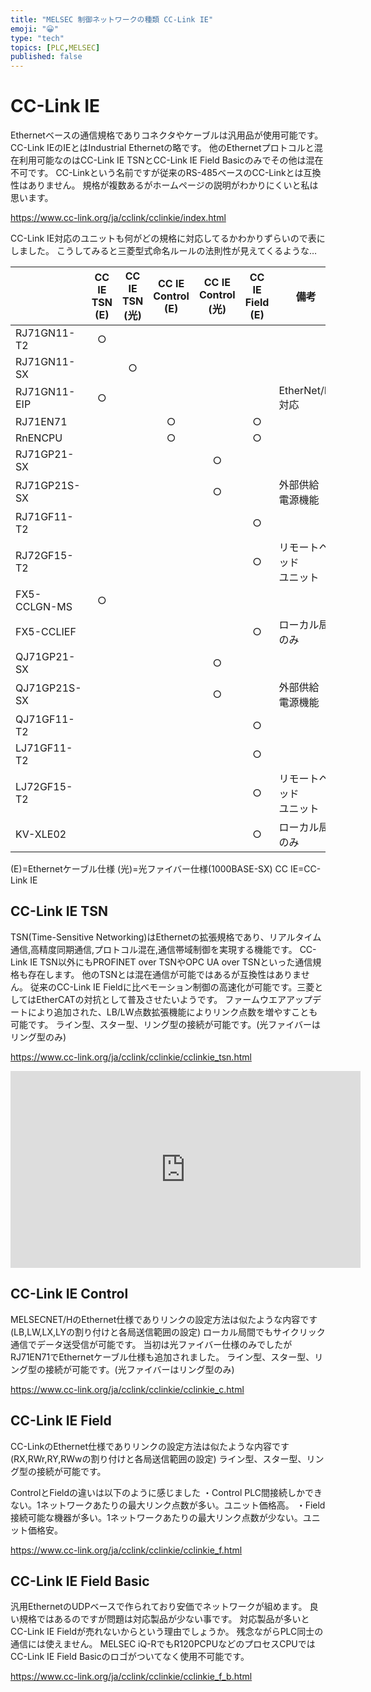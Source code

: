 ```yaml
---
title: "MELSEC 制御ネットワークの種類 CC-Link IE"
emoji: "😀"
type: "tech"
topics: [PLC,MELSEC]
published: false
---
```

# CC-Link IE

Ethernetベースの通信規格でありコネクタやケーブルは汎用品が使用可能です。
CC-Link IEのIEとはIndustrial Ethernetの略です。
他のEthernetプロトコルと混在利用可能なのはCC-Link IE TSNとCC-Link IE Field Basicのみでその他は混在不可です。
CC-Linkという名前ですが従来のRS-485ベースのCC-Linkとは互換性はありません。
規格が複数あるがホームページの説明がわかりにくいと私は思います。

https://www.cc-link.org/ja/cclink/cclinkie/index.html


CC-Link IE対応のユニットも何がどの規格に対応してるかわかりずらいので表にしました。
こうしてみると三菱型式命名ルールの法則性が見えてくるような…

|  | CC IE<br>TSN<br>(E) | CC IE<br>TSN<br>(光) | CC IE<br>Control<br>(E) | CC IE<br>Control<br>(光) | CC IE<br>Field<br>(E) | 備考 |
| - | :-: | :-: | :-: | :-: | :-: | - |
| RJ71GN11-T2 | ○ |  |  |  |  |  |
| RJ71GN11-SX |  | ○ |  |  |  |  |
| RJ71GN11-EIP | ○ |  |  |  |  | EtherNet/IP<br>対応 |
| RJ71EN71 |  |  | ○ |  | ○ |  |
| RnENCPU |  |  | ○ |  | ○ |  |
| RJ71GP21-SX |  |  |  | ○ |  |  |
| RJ71GP21S-SX |  |  |  | ○ |  | 外部供給<br>電源機能 |
| RJ71GF11-T2 |  |  |  |  | ○ |  |
| RJ72GF15-T2 |  |  |  |  | ○ | リモートヘッド<br>ユニット |
| FX5-CCLGN-MS | ○ |  |  |  |  |  |
| FX5-CCLIEF |  |  |  |  | ○ | ローカル局のみ |
| QJ71GP21-SX |  |  |  | ○ |  |  |
| QJ71GP21S-SX |  |  |  | ○ |  | 外部供給<br>電源機能 |
| QJ71GF11-T2 |  |  |  |  | ○ |  |
| LJ71GF11-T2 |  |  |  |  | ○ |  |
| LJ72GF15-T2 |  |  |  |  | ○ | リモートヘッド<br>ユニット |
| KV-XLE02 |  |  |  |  | ○ | ローカル局のみ |

(E)=Ethernetケーブル仕様
(光)=光ファイバー仕様(1000BASE-SX)
CC IE=CC-Link IE

## CC-Link IE TSN
TSN(Time-Sensitive Networking)はEthernetの拡張規格であり、リアルタイム通信,高精度同期通信,プロトコル混在,通信帯域制御を実現する機能です。
CC-Link IE TSN以外にもPROFINET over TSNやOPC UA over TSNといった通信規格も存在します。
他のTSNとは混在通信が可能ではあるが互換性はありません。
従来のCC-Link IE Fieldに比べモーション制御の高速化が可能です。三菱としてはEtherCATの対抗として普及させたいようです。
ファームウエアアップデートにより追加された、LB/LW点数拡張機能によりリンク点数を増やすことも可能です。
ライン型、スター型、リング型の接続が可能です。(光ファイバーはリング型のみ)

https://www.cc-link.org/ja/cclink/cclinkie/cclinkie_tsn.html

<iframe width="560" height="315" src="https://www.youtube.com/embed/mT72G8xo6Nk?si=HCcbdvqnv1ikEzyq" title="YouTube video player" frameborder="0" allow="accelerometer; autoplay; clipboard-write; encrypted-media; gyroscope; picture-in-picture; web-share" referrerpolicy="strict-origin-when-cross-origin" allowfullscreen></iframe>

## CC-Link IE Control
MELSECNET/HのEthernet仕様でありリンクの設定方法は似たような内容です
(LB,LW,LX,LYの割り付けと各局送信範囲の設定)
ローカル局間でもサイクリック通信でデータ送受信が可能です。
当初は光ファイバー仕様のみでしたがRJ71EN71でEthernetケーブル仕様も追加されました。
ライン型、スター型、リング型の接続が可能です。(光ファイバーはリング型のみ)

https://www.cc-link.org/ja/cclink/cclinkie/cclinkie_c.html

## CC-Link IE Field
CC-LinkのEthernet仕様でありリンクの設定方法は似たような内容です
(RX,RWr,RY,RWwの割り付けと各局送信範囲の設定)
ライン型、スター型、リング型の接続が可能です。

ControlとFieldの違いは以下のように感じました
・Control PLC間接続しかできない。1ネットワークあたりの最大リンク点数が多い。ユニット価格高。
・Field 接続可能な機器が多い。1ネットワークあたりの最大リンク点数が少ない。ユニット価格安。

https://www.cc-link.org/ja/cclink/cclinkie/cclinkie_f.html

## CC-Link IE Field Basic
汎用EthernetのUDPベースで作られており安価でネットワークが組めます。
良い規格ではあるのですが問題は対応製品が少ない事です。
対応製品が多いとCC-Link IE Fieldが売れないからという理由でしょうか。
残念ながらPLC同士の通信には使えません。
MELSEC iQ-RでもR120PCPUなどのプロセスCPUではCC-Link IE Field Basicのロゴがついてなく使用不可能です。

https://www.cc-link.org/ja/cclink/cclinkie/cclinkie_f_b.html

